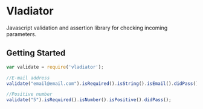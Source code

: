 # Vladiator

Javascript validation and assertion library for checking incoming parameters.

## Getting Started

```javascript
var validate = require('vladiator');

//E-mail address
validate("email@email.com").isRequired().isString().isEmail().didPass();

//Positive number
validate("5").isRequired().isNumber().isPositive().didPass();
```

